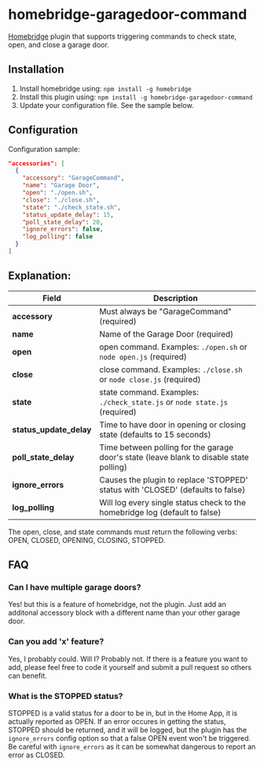 # homebridge-garagedoor-command
[Homebridge](https://github.com/nfarina/homebridge) plugin that supports triggering commands to check state, open, and close a garage door.

## Installation

1. Install homebridge using: `npm install -g homebridge`
2. Install this plugin using: `npm install -g homebridge-garagedoor-command`
3. Update your configuration file. See the sample below.

## Configuration

Configuration sample:

```json
"accessories": [
  {
    "accessory": "GarageCommand",
    "name": "Garage Door",
    "open": "./open.sh",
    "close": "./close.sh",
    "state": "./check_state.sh",
    "status_update_delay": 15,
    "poll_state_delay": 20,
    "ignore_errors": false,
    "log_polling": false
  }
]

```
## Explanation:

Field                   | Description
------------------------|------------
**accessory**           | Must always be "GarageCommand" (required)
**name**                | Name of the Garage Door (required)
**open**                | open command. Examples: `./open.sh` or `node open.js` (required)
**close**               | close command. Examples: `./close.sh` or `node close.js` (required)
**state**               | state command.  Examples: `./check_state.js` or `node state.js` (required)
**status_update_delay** | Time to have door in opening or closing state (defaults to 15 seconds)
**poll_state_delay**    | Time between polling for the garage door's state (leave blank to disable state polling)
**ignore_errors**       | Causes the plugin to replace 'STOPPED' status with 'CLOSED' (defaults to false)
**log_polling**         | Will log every single status check to the homebridge log (default to false)

The open, close, and state commands must return the following verbs: OPEN, CLOSED, OPENING, CLOSING, STOPPED.

## FAQ
### Can I have multiple garage doors?
Yes! but this is a feature of homebridge, not the plugin.  Just add an additonal accessory block with a different name than your other garage door.

### Can you add 'x' feature?
Yes, I probably could.  Will I?  Probably not.  If there is a feature you want to add, please feel free to code it yourself and submit a pull request so others can benefit.

### What is the STOPPED status?
STOPPED is a valid status for a door to be in, but in the Home App, it is actually reported as OPEN. If an error occures in getting the status, STOPPED should be returned, and it will be logged, but the plugin has the `ignore_errors` config option so that a false OPEN event won't be triggered. Be careful with `ignore_errors` as it can be somewhat dangerous to report an error as CLOSED.

